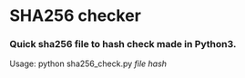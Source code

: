 # SHA256 checker
### Quick sha256 file to hash check made in Python3.

Usage: python sha256_check.py *file* *hash*
